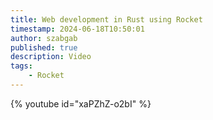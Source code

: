 ```yaml
---
title: Web development in Rust using Rocket
timestamp: 2024-06-18T10:50:01
author: szabgab
published: true
description: Video
tags:
    - Rocket
---
```


{% youtube id="xaPZhZ-o2bI" %}

